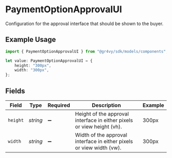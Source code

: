 # PaymentOptionApprovalUI

Configuration for the approval interface that should be shown to the buyer.

## Example Usage

```typescript
import { PaymentOptionApprovalUI } from "@gr4vy/sdk/models/components";

let value: PaymentOptionApprovalUI = {
    height: "300px",
    width: "300px",
};
```

## Fields

| Field                                                                  | Type                                                                   | Required                                                               | Description                                                            | Example                                                                |
| ---------------------------------------------------------------------- | ---------------------------------------------------------------------- | ---------------------------------------------------------------------- | ---------------------------------------------------------------------- | ---------------------------------------------------------------------- |
| `height`                                                               | *string*                                                               | :heavy_minus_sign:                                                     | Height of the approval interface in either pixels or view height (vh). | 300px                                                                  |
| `width`                                                                | *string*                                                               | :heavy_minus_sign:                                                     | Width of the approval interface in either pixels or view width (vw).   | 300px                                                                  |